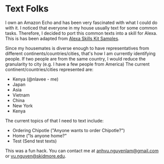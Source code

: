 # Text Folks

I own an Amazon Echo and has been very fascinated with what I could do with it. I noticed that everyone in my house usually text for some common tasks. Therefore, I decided to port this common texts into a skill for Alexa.  
This is has been adapted from [Alexa Skills Kit Samples](https://developer.amazon.com/appsandservices/solutions/alexa/alexa-skills-kit).

Since my housemates is diverse enough to have representatives from different continents/countries/cities, that's how I am currently identifying people. If two people are from the same country, I would reduce the granularity to city (e.g. I have a few people from America) 
The current continent/countries/cities represented are:

* Kenya (@nlavee - me)
* Japan
* Asia
* Vietnam
* China
* New York
* Kenya

The current topics of that I need to text include:

* Ordering Chipotle ("Anyone wants to order Chipotle?")
* Home ("Is anyone home?"
* Test (Send test texts)

This was a fun hack. You can contact me at anhvu.nguyenlam@gmail.com or vu.nguyen@skidmore.edu.
